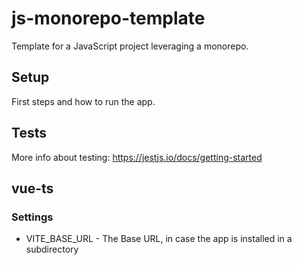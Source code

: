 # js-monorepo-template

Template for a JavaScript project leveraging a monorepo.

## Setup

First steps and how to run the app.

## Tests

More info about testing: https://jestjs.io/docs/getting-started

## vue-ts

### Settings

- VITE_BASE_URL - The Base URL, in case the app is installed in a subdirectory
